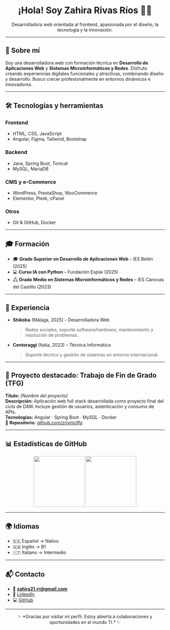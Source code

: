 <h1 align="center">¡Hola! Soy Zahira Rivas Ríos 👩‍💻</h1>

<p align="center">Desarrolladora web orientada al frontend, apasionada por el diseño, la tecnología y la innovación.</p>

---

## 🚀 Sobre mí

Soy una desarrolladora web con formación técnica en **Desarrollo de Aplicaciones Web** y **Sistemas Microinformáticos y Redes**. Disfruto creando experiencias digitales funcionales y atractivas, combinando diseño y desarrollo. Busco crecer profesionalmente en entornos dinámicos e innovadores.

---

## 🛠️ Tecnologías y herramientas

### Frontend
- HTML, CSS, JavaScript  
- Angular, Figma, Tailwind, Bootstrap

### Backend
- Java, Spring Boot, Tomcat  
- MySQL, MariaDB

### CMS y e-Commerce
- WordPress, PrestaShop, WooCommerce  
- Elementor, Plesk, cPanel

### Otros
- Git & GitHub, Docker

---

## 🎓 Formación

- 🎓 **Grado Superior en Desarrollo de Aplicaciones Web** – IES Belén (2025)  
- 💻 **Curso IA con Python** – Fundación Esplai (2025)  
- 🖧 **Grado Medio en Sistemas Microinformáticos y Redes** – IES Cánovas del Castillo (2023)

---

## 💼 Experiencia

- **Shikoba** (Málaga, 2025) – Desarrolladora Web  
  > Redes sociales, soporte software/hardware, mantenimiento y resolución de problemas.  

- **Centoraggi** (Italia, 2023) – Técnica Informática  
  > Soporte técnico y gestión de sistemas en entorno internacional.

---

## 📁 Proyecto destacado: Trabajo de Fin de Grado (TFG)

**Título:** *[Nombre del proyecto]*  
**Descripción:** Aplicación web full stack desarrollada como proyecto final del ciclo de DAW. Incluye gestión de usuarios, autenticación y consumo de APIs.  
**Tecnologías:** Angular · Spring Boot · MySQL · Docker  
🔗 **Repositorio:** [github.com/zrivrio/tfg](https://github.com/zrivrio/tfg)

---

## 📊 Estadísticas de GitHub

<p align="center">
  <img src="https://github-readme-stats.vercel.app/api?username=zrivrio&show_icons=true&theme=blueberry&hide_rank=true&hide_title=true" height="160" />
  <img src="https://github-readme-stats.vercel.app/api/top-langs/?username=zrivrio&layout=compact&theme=blueberry&langs_count=6" height="160" />
</p>

---

## 🌍 Idiomas
- 🇪🇸 Español → Nativo  
- 🇬🇧 Inglés → B1  
- 🇮🇹 Italiano → Intermedio

---

## 📬 Contacto

- 📧 **zahira21.rr@gmail.com**  
- 💼 [LinkedIn](https://www.linkedin.com/in/zahira-rivas-rios-00515134a/)  
- 💻 [GitHub](https://github.com/zrivrio)

---

<p align="center">
✨ *Gracias por visitar mi perfil. Estoy abierta a colaboraciones y oportunidades en el mundo TI.* ✨
</p>
